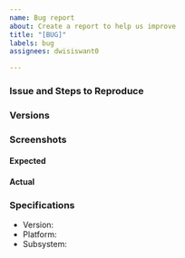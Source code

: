 ```yaml
---
name: Bug report
about: Create a report to help us improve
title: "[BUG]"
labels: bug
assignees: dwisiswant0

---
```


### Issue and Steps to Reproduce
<!-- Describe your issue and tell us how to reproduce it (include any useful information). -->

### Versions

### Screenshots

#### Expected

#### Actual

### Specifications

  - Version:
  - Platform:
  - Subsystem:
